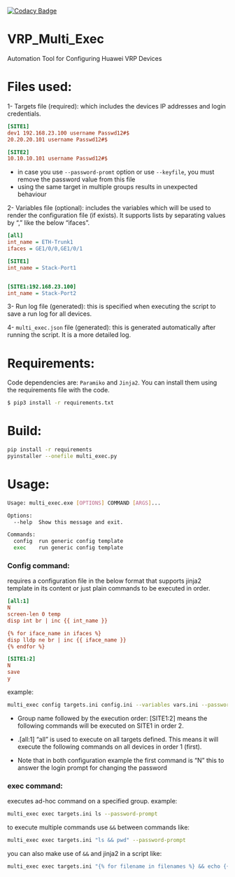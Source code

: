 
[![Codacy Badge](https://app.codacy.com/project/badge/Grade/cb91643173514853a3b93b9da1ee40b6)](https://www.codacy.com/gh/m-motawea/VRP_Multi_Exec/dashboard?utm_source=github.com&amp;utm_medium=referral&amp;utm_content=m-motawea/VRP_Multi_Exec&amp;utm_campaign=Badge_Grade)

# VRP_Multi_Exec
Automation Tool for Configuring Huawei VRP Devices

# Files used:
1- Targets file (required): which includes the devices IP addresses and login credentials.
```ini
[SITE1]
dev1 192.168.23.100 username Passwd12#$
20.20.20.101 username Passwd12#$

[SITE2]
10.10.10.101 username Passwd12#$ 
```

* in case you use `--password-promt` option or use `--keyfile`, you must remove the password value from this file
* using the same target in multiple groups results in unexpected behaviour

2- Variables file (optional): includes the variables which will be used to render the configuration file (if exists). It supports lists by separating values by “,” like the below “ifaces”.
```ini
[all]
int_name = ETH-Trunk1
ifaces = GE1/0/0,GE1/0/1

[SITE1]
int_name = Stack-Port1


[SITE1:192.168.23.100]
int_name = Stack-Port2
```

3- Run log file (generated): this is specified when executing the script to save a run log for all devices.

4- `multi_exec.json` file (generated): this is generated automatically after running the script. It is a more detailed log.


# Requirements:
Code dependencies are:
```Paramiko``` and ```Jinja2```. You can install them using the requirements file with the code.
```bash
$ pip3 install -r requirements.txt
```


# Build:
```bash
pip install -r requirements
pyinstaller --onefile multi_exec.py
```

# Usage:
```bash
Usage: multi_exec.exe [OPTIONS] COMMAND [ARGS]...

Options:
  --help  Show this message and exit.

Commands:
  config  run generic config template
  exec    run generic config template
```
### Config command:

requires a configuration file in the below format that supports jinja2 template in its content or just plain commands to be executed in order.

```ini
[all:1]
N
screen-len 0 temp
disp int br | inc {{ int_name }}

{% for iface_name in ifaces %}
disp lldp ne br | inc {{ iface_name }}
{% endfor %}

[SITE1:2]
N
save
y
```

example: 
```bash
multi_exec config targets.ini config.ini --variables vars.ini --password-prompt
```



* Group name followed by the execution order: [SITE1:2] means the following commands will be executed on SITE1 in order 2.
  
* .[all:1] “all” is used to execute on all targets defined. This means it will execute the following commands on all devices in order 1 (first).
  
* Note that in both configuration example the first command is “N” this to answer the login prompt for changing the password 




### exec command:
executes ad-hoc command on a specified group.
example: 
```bash
multi_exec exec targets.ini ls --password-prompt
```

to execute multiple commands use `&&` between commands like:
```bash
multi_exec exec targets.ini "ls && pwd" --password-prompt
```

you can also make use of `&&` and jinja2 in a script like:
```bash
multi_exec exec targets.ini "{% for filename in filenames %} && echo {{ filename }} && {% endfor %}" --variables vars.ini --password-prompt
```
    
